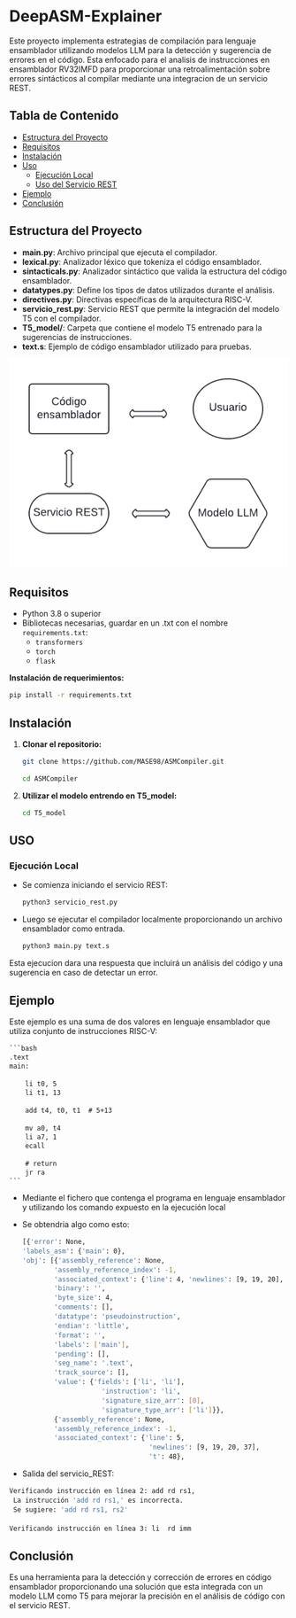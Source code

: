 # DeepASM-Explainer
Este proyecto implementa estrategias de compilación para lenguaje ensamblador utilizando modelos LLM para la detección y sugerencia de errores en el código. Esta enfocado para el analisis de instrucciones en ensamblador RV32IMFD para proporcionar una retroalimentación sobre errores sintácticos al compilar mediante una integracion de un servicio REST.

## Tabla de Contenido

- [Estructura del Proyecto](#estructura-del-proyecto)
- [Requisitos](#requisitos)
- [Instalación](#instalación)
- [Uso](#uso)
  - [Ejecución Local](#ejecución-local)
  - [Uso del Servicio REST](#uso-del-servicio-rest)
- [Ejemplo](#ejemplo)
- [Conclusión](#conclusión)


## Estructura del Proyecto

- **main.py**: Archivo principal que ejecuta el compilador.
- **lexical.py**: Analizador léxico que tokeniza el código ensamblador.
- **sintacticals.py**: Analizador sintáctico que valida la estructura del código ensamblador.
- **datatypes.py**: Define los tipos de datos utilizados durante el análisis.
- **directives.py**: Directivas específicas de la arquitectura RISC-V.
- **servicio_rest.py**: Servicio REST que permite la integración del modelo T5 con el compilador.
- **T5_model/**: Carpeta que contiene el modelo T5 entrenado para la sugerencias de instrucciones.
- **text.s**: Ejemplo de código ensamblador utilizado para pruebas.

![Diagrama de flujo](Images/Flujo_del_sistema.png)

## Requisitos

- Python 3.8 o superior
- Bibliotecas necesarias, guardar en un .txt con el nombre `requirements.txt`:
  - `transformers`
  - `torch`
  - `flask`


**Instalación de requerimientos:**
   ```bash
   pip install -r requirements.txt
   ```
  
## Instalación

1. **Clonar el repositorio:**
   ```bash
   git clone https://github.com/MASE98/ASMCompiler.git
   ```
   ```bash
   cd ASMCompiler
   
2. **Utilizar el modelo entrendo en T5_model:**
   ```bash
   cd T5_model

## USO

### Ejecución Local

- Se comienza iniciando el servicio REST:

   ```bash
   python3 servicio_rest.py
   ```

- Luego se ejecutar el compilador localmente proporcionando un archivo ensamblador como entrada.

   ```bash
   python3 main.py text.s

Esta ejecucion dara una respuesta que incluirá un análisis del código y una sugerencia en caso de detectar un error.

## Ejemplo
Este ejemplo es una suma de dos valores en lenguaje ensamblador que utiliza conjunto de instrucciones RISC-V:

    ```bash
    .text
    main:

        li t0, 5
        li t1, 13

        add t4, t0, t1  # 5+13
        
        mv a0, t4
        li a7, 1
        ecall
    
        # return 
        jr ra
    ```
     

- Mediante el fichero que contenga el programa en lenguaje ensamblador y utilizando los comando expuesto en la ejecución local
- Se obtendria algo como esto:

    ```bash
    [{'error': None,
    'labels_asm': {'main': 0},
    'obj': [{'assembly_reference': None,
            'assembly_reference_index': -1,
            'associated_context': {'line': 4, 'newlines': [9, 19, 20], 't': 31},
            'binary': '',
            'byte_size': 4,
            'comments': [],
            'datatype': 'pseudoinstruction',
            'endian': 'little',
            'format': '',
            'labels': ['main'],
            'pending': [],
            'seg_name': '.text',
            'track_source': [],
            'value': {'fields': ['li', 'li'],
                        'instruction': 'li',
                        'signature_size_arr': [0],
                        'signature_type_arr': ['li']}},
            {'assembly_reference': None,
            'assembly_reference_index': -1,
            'associated_context': {'line': 5,
                                    'newlines': [9, 19, 20, 37],
                                    't': 48},

- Salida del servicio_REST:
```bash
Verificando instrucción en línea 2: add rd rs1,
 La instrucción 'add rd rs1,' es incorrecta.
 Se sugiere: 'add rd rs1, rs2'

Verificando instrucción en línea 3: li  rd imm
```
## Conclusión

Es una herramienta para la detección y corrección de errores en código ensamblador proporcionando una solución que esta integrada con un modelo LLM como T5 para mejorar la precisión en el análisis de código con el servicio REST.